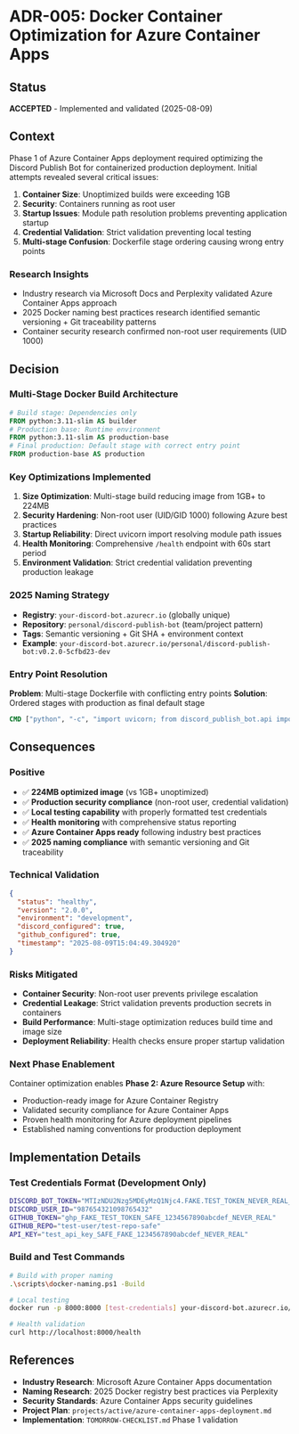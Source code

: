 # ADR-005: Docker Container Optimization for Azure Container Apps

## Status
**ACCEPTED** - Implemented and validated (2025-08-09)

## Context
Phase 1 of Azure Container Apps deployment required optimizing the Discord Publish Bot for containerized production deployment. Initial attempts revealed several critical issues:

1. **Container Size**: Unoptimized builds were exceeding 1GB
2. **Security**: Containers running as root user
3. **Startup Issues**: Module path resolution problems preventing application startup
4. **Credential Validation**: Strict validation preventing local testing
5. **Multi-stage Confusion**: Dockerfile stage ordering causing wrong entry points

### Research Insights
- Industry research via Microsoft Docs and Perplexity validated Azure Container Apps approach
- 2025 Docker naming best practices research identified semantic versioning + Git traceability patterns
- Container security research confirmed non-root user requirements (UID 1000)

## Decision

### Multi-Stage Docker Build Architecture
```dockerfile
# Build stage: Dependencies only
FROM python:3.11-slim AS builder
# Production base: Runtime environment
FROM python:3.11-slim AS production-base  
# Final production: Default stage with correct entry point
FROM production-base AS production
```

### Key Optimizations Implemented
1. **Size Optimization**: Multi-stage build reducing image from 1GB+ to 224MB
2. **Security Hardening**: Non-root user (UID/GID 1000) following Azure best practices
3. **Startup Reliability**: Direct uvicorn import resolving module path issues
4. **Health Monitoring**: Comprehensive `/health` endpoint with 60s start period
5. **Environment Validation**: Strict credential validation preventing production leakage

### 2025 Naming Strategy
- **Registry**: `your-discord-bot.azurecr.io` (globally unique)
- **Repository**: `personal/discord-publish-bot` (team/project pattern)
- **Tags**: Semantic versioning + Git SHA + environment context
- **Example**: `your-discord-bot.azurecr.io/personal/discord-publish-bot:v0.2.0-5cfbd23-dev`

### Entry Point Resolution
**Problem**: Multi-stage Dockerfile with conflicting entry points
**Solution**: Ordered stages with production as final default stage
```dockerfile
CMD ["python", "-c", "import uvicorn; from discord_publish_bot.api import app; uvicorn.run(app, host='0.0.0.0', port=8000)"]
```

## Consequences

### Positive
- ✅ **224MB optimized image** (vs 1GB+ unoptimized)
- ✅ **Production security compliance** (non-root user, credential validation)
- ✅ **Local testing capability** with properly formatted test credentials
- ✅ **Health monitoring** with comprehensive status reporting
- ✅ **Azure Container Apps ready** following industry best practices
- ✅ **2025 naming compliance** with semantic versioning and Git traceability

### Technical Validation
```json
{
  "status": "healthy",
  "version": "2.0.0", 
  "environment": "development",
  "discord_configured": true,
  "github_configured": true,
  "timestamp": "2025-08-09T15:04:49.304920"
}
```

### Risks Mitigated
- **Container Security**: Non-root user prevents privilege escalation
- **Credential Leakage**: Strict validation prevents production secrets in containers
- **Build Performance**: Multi-stage optimization reduces build time and image size
- **Deployment Reliability**: Health checks ensure proper startup validation

### Next Phase Enablement
Container optimization enables **Phase 2: Azure Resource Setup** with:
- Production-ready image for Azure Container Registry
- Validated security compliance for Azure Container Apps
- Proven health monitoring for Azure deployment pipelines
- Established naming conventions for production deployment

## Implementation Details

### Test Credentials Format (Development Only)
```bash
DISCORD_BOT_TOKEN="MTIzNDU2Nzg5MDEyMzQ1Njc4.FAKE.TEST_TOKEN_NEVER_REAL_SAFE_FOR_TESTING"
DISCORD_USER_ID="987654321098765432"
GITHUB_TOKEN="ghp_FAKE_TEST_TOKEN_SAFE_1234567890abcdef_NEVER_REAL"
GITHUB_REPO="test-user/test-repo-safe"
API_KEY="test_api_key_SAFE_FAKE_1234567890abcdef_NEVER_REAL"
```

### Build and Test Commands
```bash
# Build with proper naming
.\scripts\docker-naming.ps1 -Build

# Local testing
docker run -p 8000:8000 [test-credentials] your-discord-bot.azurecr.io/personal/discord-publish-bot:latest-dev

# Health validation
curl http://localhost:8000/health
```

## References
- **Industry Research**: Microsoft Azure Container Apps documentation
- **Naming Research**: 2025 Docker registry best practices via Perplexity
- **Security Standards**: Azure Container Apps security guidelines
- **Project Plan**: `projects/active/azure-container-apps-deployment.md`
- **Implementation**: `TOMORROW-CHECKLIST.md` Phase 1 validation
